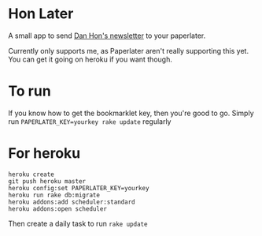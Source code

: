 # Hon Later

A small app to send [Dan Hon's newsletter](tinyletter.com/danhon) to your paperlater.

Currently only supports me, as Paperlater aren't really supporting this yet. You can get it going on heroku if you want though.

# To run

If you know how to get the bookmarklet key, then you're good to go. Simply run `PAPERLATER_KEY=yourkey rake update` regularly

# For heroku

```
heroku create
git push heroku master
heroku config:set PAPERLATER_KEY=yourkey
heroku run rake db:migrate
heroku addons:add scheduler:standard
heroku addons:open scheduler
```

Then create a daily task to run `rake update`
